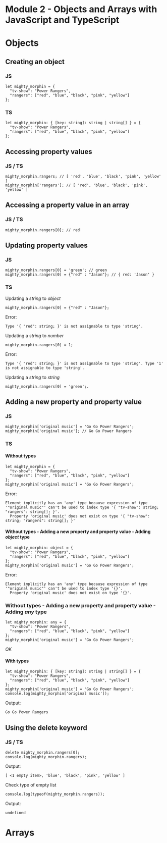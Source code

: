 # Module 2 - Objects and Arrays with JavaScript and TypeScript

# Objects

## Creating an object

### JS
```
let mighty_morphin = {
  "tv-show": "Power Rangers",
  "rangers": ["red", "blue", "black", "pink", "yellow"]
};
```

### TS

```
let mighty_morphin: { [key: string]: string | string[] } = {
  "tv-show": "Power Rangers",
  "rangers": ["red", "blue", "black", "pink", "yellow"]
};
```
## Accessing property values

### JS / TS
```
mighty_morphin.rangers; // [ 'red', 'blue', 'black', 'pink', 'yellow' ]
mighty_morphin['rangers']; // [ 'red', 'blue', 'black', 'pink', 'yellow' ]
```

## Accessing a property value in an array
### JS / TS
```
mighty_morphin.rangers[0]; // red
```

## Updating property values
### JS
```
mighty_morphin.rangers[0] = 'green'; // green
mighty_morphin.rangers[0] = {"red" : "Jason"}; // { red: 'Jason' }
```
### TS
Updating a *string* to *object*
```
mighty_morphin.rangers[0] = {"red" : "Jason"};
```
Error:
```
Type '{ "red": string; }' is not assignable to type 'string'.
```
Updating a *string* to *number*
```
mighty_morphin.rangers[0] = 1;
```
Error:
```
Type '{ "red": string; }' is not assignable to type 'string'. Type '1' is not assignable to type 'string'.
```
Updating a *string* to *string*
```
mighty_morphin.rangers[0] = 'green';.
```

## Adding a new property and property value
### JS
```
mighty_morphin['original music'] = 'Go Go Power Rangers';
mighty_morphin['original music']; // Go Go Power Rangers
```
### TS
#### Without types
```
let mighty_morphin = {
  "tv-show": "Power Rangers",
  "rangers": ["red", "blue", "black", "pink", "yellow"]
};
mighty_morphin['original music'] = 'Go Go Power Rangers';
```
Error:
```
Element implicitly has an 'any' type because expression of type '"original music"' can't be used to index type '{ "tv-show": string; "rangers": string[]; }'.
  Property 'original music' does not exist on type '{ "tv-show": string; "rangers": string[]; }'
```
#### Without types - Adding a new property and property value - Adding _object_ type
```
let mighty_morphin: object = {
  "tv-show": "Power Rangers",
  "rangers": ["red", "blue", "black", "pink", "yellow"]
};
mighty_morphin['original music'] = 'Go Go Power Rangers';
```
Error:
```
Element implicitly has an 'any' type because expression of type '"original music"' can't be used to index type '{}'.
  Property 'original music' does not exist on type '{}'.
```

### Without types - Adding a new property and property value - Adding _any_ type
```
let mighty_morphin: any = {
  "tv-show": "Power Rangers",
  "rangers": ["red", "blue", "black", "pink", "yellow"]
};
mighty_morphin['original music'] = 'Go Go Power Rangers';
```

*OK*

#### With types
```
let mighty_morphin: { [key: string]: string | string[] } = {
  "tv-show": "Power Rangers",
  "rangers": ["red", "blue", "black", "pink", "yellow"]
};
mighty_morphin['original music'] = 'Go Go Power Rangers';
console.log(mighty_morphin['original music']);
```
Output:
```
Go Go Power Rangers
```
## Using the delete keyword

### JS / TS
```
delete mighty_morphin.rangers[0];
console.log(mighty_morphin.rangers);
```
Output:
```
[ <1 empty item>, 'blue', 'black', 'pink', 'yellow' ]
```
Check type of empty list
```
console.log(typeof(mighty_morphin.rangers));
```
Output:
```
undefined
```

# Arrays
